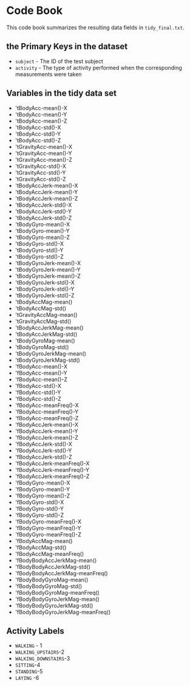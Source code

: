 # Code Book

This code book summarizes the resulting data fields in `tidy_final.txt`.

## the Primary Keys in the dataset

* `subject` - The ID of the test subject
* `activity` - The type of activity performed when the corresponding measurements were taken

## Variables in the tidy data set 

* 'tBodyAcc-mean()-X
* 'tBodyAcc-mean()-Y
* 'tBodyAcc-mean()-Z
* 'tBodyAcc-std()-X
* 'tBodyAcc-std()-Y
* 'tBodyAcc-std()-Z
* 'tGravityAcc-mean()-X
* 'tGravityAcc-mean()-Y
* 'tGravityAcc-mean()-Z
* 'tGravityAcc-std()-X
* 'tGravityAcc-std()-Y
* 'tGravityAcc-std()-Z
* 'tBodyAccJerk-mean()-X
* 'tBodyAccJerk-mean()-Y
* 'tBodyAccJerk-mean()-Z
* 'tBodyAccJerk-std()-X
* 'tBodyAccJerk-std()-Y
* 'tBodyAccJerk-std()-Z
* 'tBodyGyro-mean()-X
* 'tBodyGyro-mean()-Y
* 'tBodyGyro-mean()-Z
* 'tBodyGyro-std()-X
* 'tBodyGyro-std()-Y
* 'tBodyGyro-std()-Z
* 'tBodyGyroJerk-mean()-X
* 'tBodyGyroJerk-mean()-Y
* 'tBodyGyroJerk-mean()-Z
* 'tBodyGyroJerk-std()-X
* 'tBodyGyroJerk-std()-Y
* 'tBodyGyroJerk-std()-Z
* 'tBodyAccMag-mean()
* 'tBodyAccMag-std()
* 'tGravityAccMag-mean()
* 'tGravityAccMag-std()
* 'tBodyAccJerkMag-mean()
* 'tBodyAccJerkMag-std()
* 'tBodyGyroMag-mean()
* 'tBodyGyroMag-std()
* 'tBodyGyroJerkMag-mean()
* 'tBodyGyroJerkMag-std()
* 'fBodyAcc-mean()-X
* 'fBodyAcc-mean()-Y
* 'fBodyAcc-mean()-Z
* 'fBodyAcc-std()-X
* 'fBodyAcc-std()-Y
* 'fBodyAcc-std()-Z
* 'fBodyAcc-meanFreq()-X
* 'fBodyAcc-meanFreq()-Y
* 'fBodyAcc-meanFreq()-Z
* 'fBodyAccJerk-mean()-X
* 'fBodyAccJerk-mean()-Y
* 'fBodyAccJerk-mean()-Z
* 'fBodyAccJerk-std()-X
* 'fBodyAccJerk-std()-Y
* 'fBodyAccJerk-std()-Z
* 'fBodyAccJerk-meanFreq()-X
* 'fBodyAccJerk-meanFreq()-Y
* 'fBodyAccJerk-meanFreq()-Z
* 'fBodyGyro-mean()-X
* 'fBodyGyro-mean()-Y
* 'fBodyGyro-mean()-Z
* 'fBodyGyro-std()-X
* 'fBodyGyro-std()-Y
* 'fBodyGyro-std()-Z
* 'fBodyGyro-meanFreq()-X
* 'fBodyGyro-meanFreq()-Y
* 'fBodyGyro-meanFreq()-Z
* 'fBodyAccMag-mean()
* 'fBodyAccMag-std()
* 'fBodyAccMag-meanFreq()
* 'fBodyBodyAccJerkMag-mean()
* 'fBodyBodyAccJerkMag-std()
* 'fBodyBodyAccJerkMag-meanFreq()
* 'fBodyBodyGyroMag-mean()
* 'fBodyBodyGyroMag-std()
* 'fBodyBodyGyroMag-meanFreq()
* 'fBodyBodyGyroJerkMag-mean()
* 'fBodyBodyGyroJerkMag-std()
* 'fBodyBodyGyroJerkMag-meanFreq()


## Activity Labels

* `WALKING` - 1 
* `WALKING_UPSTAIRS`-2 
* `WALKING_DOWNSTAIRS`-3
* `SITTING`-4
* `STANDING`-5
* `LAYING` -6
